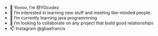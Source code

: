 - 👋 Yoooo, I’m @YGcodez
- 👀 I’m interested in learning new stuff and meeting like-minded people.
- 🌱 I’m currently learning java programmning
- 💞️ I’m looking to collaborate on any project that build good relationships 
- 📫 Instagram @gbaafrancis

<!---
YGcodez/YGcodez is a ✨ special ✨ repository because its `README.md` (this file) appears on your GitHub profile.
You can click the Preview link to take a look at your changes.
--->
